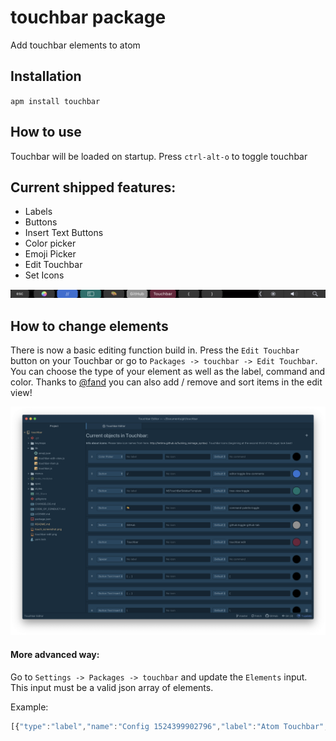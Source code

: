# touchbar package

Add touchbar elements to atom

## Installation
`apm install touchbar`

## How to use
Touchbar will be loaded on startup.
Press `ctrl-alt-o` to toggle touchbar

## Current shipped features:
- Labels
- Buttons
- Insert Text Buttons
- Color picker
- Emoji Picker
- Edit Touchbar
- Set Icons

![touchbar screenshot](touch_screenshot.png)

## How to change elements

There is now a basic editing function build in. Press the `Edit Touchbar` button on your Touchbar or go to `Packages -> touchbar -> Edit Touchbar`. You can choose the type of your element as well as the label, command and color.
Thanks to [@fand](https://github.com/fand) you can also add / remove and sort items in the edit view!

![touchbar edit screenshot](touchbar-edit.png)

#### More advanced way:

Go to `Settings -> Packages -> touchbar` and update the `Elements` input. This input must be a valid json array of elements.

Example:

```js
[{"type":"label","name":"Config 1524399902796","label":"Atom Touchbar","color":"#e0fcf0"},{"name":"comment-button","type":"button","label":"//","command":"editor:toggle-line-comments","color":"#5712d6","icon":"","iconColor":"default"},{"name":"color-picker","type":"color-picker"},{"name":"spacer","type":"button","size":"small","label":"","command":"tree-view:toggle","color":"#00716c","icon":"NSTouchBarSidebarTemplate","iconColor":"white"},{"name":"toggle-command-palette","type":"button","label":"🎨","command":"command-palette:toggle"},{"type":"popover","label":"😄","elements":[{"name":"emoji-scrubber","type":"scrubber","label":"😄","items":"emojis"}],"command":"","icon":""},{"name":"toggle-github","type":"button","label":"GitHub","color":"#919191","command":"github:toggle-github-tab"},{"name":"edit-touchbar","type":"button","label":"Touchbar","command":"touchbar:edit","color":"#6b2f4f"}{"type":"button-insert","name":"Config 1545385189675","label":"{","command":"{"},{"type":"button-insert","name":"Config 1545385227249","label":"}","command":"}"}]
```
